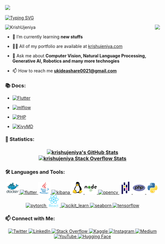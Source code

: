 
 <img src='https://emojis.slackmojis.com/emojis/images/1531849430/4246/blob-sunglasses.gif?1531849430' width='50'/>

 
[![Typing SVG](https://readme-typing-svg.herokuapp.com?font=poppins&color=%2302A700&size=28&lines=Hey!+This+is+Krish+Ujeniya+   )](https://git.io/typing-svg)


   
   </h2>


<img src="https://user-images.githubusercontent.com/74038190/229223263-cf2e4b07-2615-4f87-9c38-e37600f8381a.gif" height="400" align="right">
   
<p align="left">  <img src="https://komarev.com/ghpvc/?username=krishujeniya&abbreviated=true" alt="KrishUjeniya" />
 </p>

- 🌱 I’m currently learning **new stuffs**

- 👨‍💻 All of my portfolio are available at [krishujeniya.com](https://bit.ly/KrishUjeniya)


- 💬 Ask me about **Computer Vision, Natural Language Processing, Generative AI, Robotics and many more technogies**

- 📫 How to reach me **ukideashare0021@gmail.com**


<h3 align="left">📚 Docs:</h3>

- [![Flutter](https://img.shields.io/badge/Flutter-02569B?style=for-the-badge&logo=flutter&logoColor=white)](https://github.com/krishujeniya/krishujeniya/blob/main/Docs/FlutterLinuxSetup.md)

- [![mlflow](https://img.shields.io/badge/MLOPS-%23d9ead3.svg?style=for-the-badge&logo=numpy&logoColor=blue)](https://github.com/krishujeniya/krishujeniya/blob/main/Docs/SetupMLOps.md)

- [![PHP](https://img.shields.io/badge/php-%23777BB4.svg?style=for-the-badge&logo=php&logoColor=white)](https://github.com/krishujeniya/krishujeniya/blob/main/Docs/SetupPHP.md)

- [![KivyMD](https://img.shields.io/badge/KivyMD-2C2255?style=for-the-badge&logo=python&logoColor=white)](https://github.com/krishujeniya/SAMPLE_KIVY)
<h3 align="left"> 🌟 Statistics:</h3>

<p align="center">
 
<h3 align="center">  <a href="https://stats.quine.sh/krishujeniya/github?theme=dark">
    <img src="https://stats.quine.sh/krishujeniya/github?theme=dark" alt="krishujeniya's GitHub Stats"/>
  </a>
  <a href="https://stats.quine.sh/krishujeniya/stack-overflow?theme=dark">
    <img src="https://stats.quine.sh/krishujeniya/stack-overflow?theme=dark" alt="krishujeniya Stack Overflow Stats"/>
  </a>
</h3>
 
 
 

</p>

<h3 align="left">🛠️ Languages and Tools:</h3>
<p align="center"> <a href="https://www.docker.com/" target="_blank" rel="noreferrer"> <img src="https://raw.githubusercontent.com/devicons/devicon/master/icons/docker/docker-original-wordmark.svg" alt="docker" width="40" height="40"/> </a> <a href="https://flutter.dev" target="_blank" rel="noreferrer"> <img src="https://www.vectorlogo.zone/logos/flutterio/flutterio-icon.svg" alt="flutter" width="40" height="40"/> </a> <a href="https://www.java.com" target="_blank" rel="noreferrer"> <img src="https://raw.githubusercontent.com/devicons/devicon/master/icons/java/java-original.svg" alt="java" width="40" height="40"/> </a> <a href="https://www.elastic.co/kibana" target="_blank" rel="noreferrer"> <img src="https://www.vectorlogo.zone/logos/elasticco_kibana/elasticco_kibana-icon.svg" alt="kibana" width="40" height="40"/> </a> <a href="https://www.linux.org/" target="_blank" rel="noreferrer"> <img src="https://raw.githubusercontent.com/devicons/devicon/master/icons/linux/linux-original.svg" alt="linux" width="40" height="40"/> </a> <a href="https://nodejs.org" target="_blank" rel="noreferrer"> <img src="https://raw.githubusercontent.com/devicons/devicon/master/icons/nodejs/nodejs-original-wordmark.svg" alt="nodejs" width="40" height="40"/> </a> <a href="https://opencv.org/" target="_blank" rel="noreferrer"> <img src="https://www.vectorlogo.zone/logos/opencv/opencv-icon.svg" alt="opencv" width="40" height="40"/> </a> <a href="https://pandas.pydata.org/" target="_blank" rel="noreferrer"> <img src="https://raw.githubusercontent.com/devicons/devicon/2ae2a900d2f041da66e950e4d48052658d850630/icons/pandas/pandas-original.svg" alt="pandas" width="40" height="40"/> </a> <a href="https://www.php.net" target="_blank" rel="noreferrer"> <img src="https://raw.githubusercontent.com/devicons/devicon/master/icons/php/php-original.svg" alt="php" width="40" height="40"/> </a> <a href="https://www.python.org" target="_blank" rel="noreferrer"> <img src="https://raw.githubusercontent.com/devicons/devicon/master/icons/python/python-original.svg" alt="python" width="40" height="40"/> </a> <a href="https://pytorch.org/" target="_blank" rel="noreferrer"> <img src="https://www.vectorlogo.zone/logos/pytorch/pytorch-icon.svg" alt="pytorch" width="40" height="40"/> </a> <a href="https://reactjs.org/" target="_blank" rel="noreferrer"> <img src="https://raw.githubusercontent.com/devicons/devicon/master/icons/react/react-original-wordmark.svg" alt="react" width="40" height="40"/> </a> <a href="https://scikit-learn.org/" target="_blank" rel="noreferrer"> <img src="https://upload.wikimedia.org/wikipedia/commons/0/05/Scikit_learn_logo_small.svg" alt="scikit_learn" width="40" height="40"/> </a> <a href="https://seaborn.pydata.org/" target="_blank" rel="noreferrer"> <img src="https://seaborn.pydata.org/_images/logo-mark-lightbg.svg" alt="seaborn" width="40" height="40"/> </a> <a href="https://www.tensorflow.org" target="_blank" rel="noreferrer"> <img src="https://www.vectorlogo.zone/logos/tensorflow/tensorflow-icon.svg" alt="tensorflow" width="40" height="40"/> </a> </p>

<h3 align="left">📫 Connect with Me:</h3>

<p align="center">
  <a href="https://twitter.com/krishujeniya" target="_blank">
    <img src="https://img.icons8.com/?size=512&id=phOKFKYpe00C&format=png&color=FCC419" alt="Twitter" height="40" width="40" />
  </a>
  <a href="https://linkedin.com/in/krishujeniya" target="_blank">
    <img src="https://img.icons8.com/?size=512&id=8808&format=png&color=FCC419" alt="LinkedIn" height="40" width="40" />
  </a>
  <a href="https://stackoverflow.com/users/krishujeniya" target="_blank">
    <img src="https://img.icons8.com/?size=512&id=38517&format=png&color=FCC419" alt="Stack Overflow" height="40" width="40" />
  </a>
  <a href="https://kaggle.com/krishujeniya" target="_blank">
    <img src="https://img.icons8.com/?size=512&id=1iP83OYM1FL-&format=png&color=FCC419" alt="Kaggle" height="40" width="40" />
  </a>
  <a href="https://instagram.com/krishujeniya" target="_blank">
    <img src="https://img.icons8.com/?size=512&id=32309&format=png&color=FCC419" alt="Instagram" height="40" width="40" />
  </a>
  <a href="https://medium.com/@krishujeniya" target="_blank">
    <img src="https://img.icons8.com/?size=512&id=kXpTR7n8QCEP&format=png&color=FCC419" alt="Medium" height="40" width="40" />
  </a>
  <a href="https://www.youtube.com/c/@AIDRAGO." target="_blank">
    <img src="https://img.icons8.com/?size=512&id=37326&format=png&color=FCC419" alt="YouTube" height="40" width="40" />
  </a>
   <a href="https://huggingface.co/krishujeniya" target="_blank">
    <img src="https://img.icons8.com/?size=512&id=2daS1gO4xkKS&format=png&color=FCC419" alt="Hugging Face" height="40" width="40" />
  </a>
</p>

